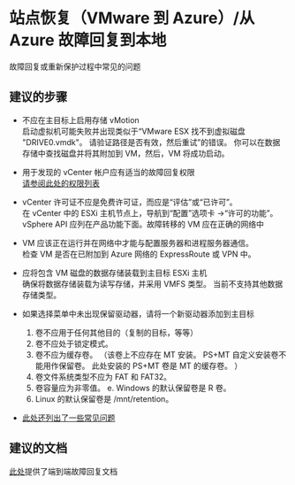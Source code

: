<properties
    pageTitle="站点恢复（VMware 到 Azure）/从 Azure 故障回复到本地"
    description="站点恢复（VMware 到 Azure）/从 Azure 故障回复到本地"
    service="microsoft.recoveryservices"
    resource="vaults"
    authors="aashu"
    displayOrder=""
    selfHelpType="generic"
    supportTopicIds="32536408"
    resourceTags=""
    productPesIds="15207"
    cloudEnvironments="public"
/>


# 站点恢复（VMware 到 Azure）/从 Azure 故障回复到本地

故障回复或重新保护过程中常见的问题
## **建议的步骤**

* 不应在主目标上启用存储 vMotion <br>
启动虚拟机可能失败并出现类似于“VMware ESX 找不到虚拟磁盘 "DRIVE0.vmdk"。 请验证路径是否有效，然后重试”的错误。 你可以在数据存储中查找磁盘并将其附加到 VM，然后，VM 将成功启动。

* 用于发现的 vCenter 帐户应有适当的故障回复权限 <br>
[请参阅此处的权限列表](https://aka.ms/asrsupfailbackperm)

* vCenter 许可证不应是免费许可证，而应是“评估”或“已许可”。 <br>
在 vCenter 中的 ESXi 主机节点上，导航到“配置”选项卡 ->“许可的功能”。 vSphere API 应列在产品功能下面。故障转移的 VM 应在正确的网络中

* VM 应该正在运行并在网络中才能与配置服务器和进程服务器通信。 <br>
检查 VM 是否在已附加到 Azure 网络的 ExpressRoute 或 VPN 中。

* 应将包含 VM 磁盘的数据存储装载到主目标 ESXi 主机<br>
确保将数据存储装载为读写存储，并采用 VMFS 类型。 当前不支持其他数据存储类型。

* 如果选择菜单中未出现保留驱动器，请将一个新驱动器添加到主目标 <br>
    1. 卷不应用于任何其他目的（复制的目标，等等）
    2. 卷不应处于锁定模式。
    3. 卷不应为缓存卷。 （该卷上不应存在 MT 安装。 PS+MT 自定义安装卷不能用作保留卷。 此处安装的 PS+MT 卷是 MT 的缓存卷。 ）
    4. 卷文件系统类型不应为 FAT 和 FAT32。
    5. 卷容量应为非零值。 e. Windows 的默认保留卷是 R 卷。
    6. Linux 的默认保留卷是 /mnt/retention。


* [此处还列出了一些常见问题](https://aka.ms/asrsupfailbackcommonissues)

## **建议的文档**
[此处](https://aka.ms/asrsupv2afailback)提供了端到端故障回复文档



<!--HONumber=Jul16_HO4-->


